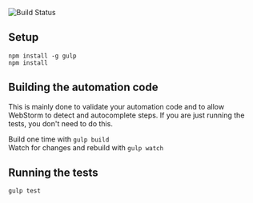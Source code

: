 ![Build Status](https://travis-ci.org/tboyce/protractor_demo.svg?branch=master)

## Setup ##
```
npm install -g gulp
npm install
```

## Building the automation code ##
This is mainly done to validate your automation code and to allow WebStorm to detect and autocomplete steps. If you are just running the tests, you don't need to do this.

Build one time with `gulp build`  
Watch for changes and rebuild with `gulp watch`

## Running the tests ##
```
gulp test
```
